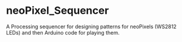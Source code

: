 neoPixel_Sequencer
==================

A Processing sequencer for designing patterns for neoPixels (WS2812 LEDs) and then Arduino code for playing them.
